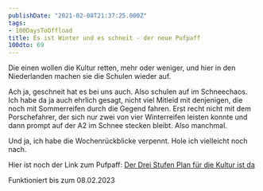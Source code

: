 ```yaml
---
publishDate: "2021-02-08T21:37:25.000Z"
tags:
- 100DaysToOffload
title: Es ist Winter und es schneit - der neue Pufpaff
100dto: 69
---
```


Die einen wollen die Kultur retten, mehr oder weniger, und hier in den Niederlanden machen sie die Schulen wieder auf.

Ach ja, geschneit hat es bei uns auch. Also schulen auf im Schneechaos. Ich habe da ja auch ehrlich gesagt, nicht viel Mitleid mit denjenigen, die noch mit Sommerreifen durch die Gegend fahren. Erst recht nicht mit dem Porschefahrer, der sich nur zwei von vier Winterreifen leisten konnte und dann prompt auf der A2 im Schnee stecken bleibt. Also manchmal.

Und ja, ich habe die Wochenrückblicke verpennt. Hole ich vielleicht noch nach.

Hier ist noch der Link zum Pufpaff: [Der Drei Stufen Plan für die Kultur ist da](https://www.zdf.de/comedy/noch-nicht-schicht/noch-nicht-schicht-210208-102.html)

Funktioniert bis zum 08.02.2023

